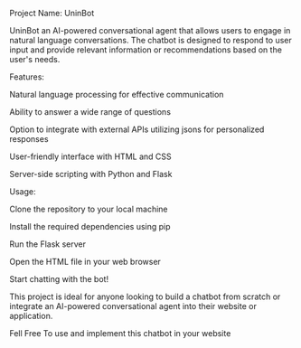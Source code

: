 Project Name: UninBot

UninBot an AI-powered conversational agent that allows users to engage in natural language conversations. The chatbot is designed to respond to user input and provide relevant information or recommendations based on the user's needs.

Features:

Natural language processing for effective communication

Ability to answer a wide range of questions

Option to integrate with external APIs utilizing jsons for personalized responses

User-friendly interface with HTML and CSS

Server-side scripting with Python and Flask

Usage:

Clone the repository to your local machine

Install the required dependencies using pip

Run the Flask server

Open the HTML file in your web browser

Start chatting with the bot!

This project is ideal for anyone looking to build a chatbot from scratch or integrate an AI-powered conversational agent into their website or application.

Fell Free To use and implement this chatbot in your website
